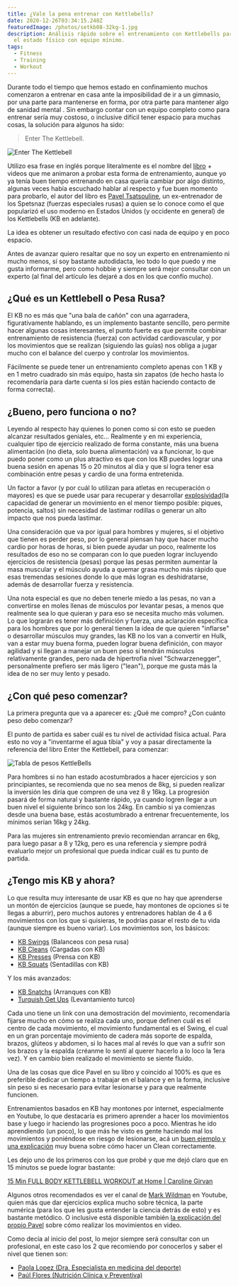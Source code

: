 ```yaml
---
title: ¿Vale la pena entrenar con Kettlebells?
date: 2020-12-26T03:34:15.248Z
featuredImage: /photos/setkb08-32kg-1.jpg
description: Análisis rápido sobre el entrenamiento con Kettlebells para mejorar
  el estado físico con equipo mínimo.
tags:
  - Fitness
  - Training
  - Workout
---
```

Durante todo el tiempo que hemos estado en confinamiento muchos comenzaron a entrenar en casa ante la imposibilidad de ir a un gimnasio, por una parte para mantenerse en forma, por otra parte para mantener algo de sanidad mental .  Sin embargo contar con un equipo completo como para entrenar sería muy costoso, o inclusive difícil tener espacio para muchas cosas, la solución para algunos ha sido:

> Enter The Kettlebell.

![Enter The Kettlebell](./enter-kb-small.jpg "Enter The Kettlebell by Pavel Tsatsouline")

Utilizo esa frase en inglés porque literalmente es el nombre del [libro](https://www.amazon.com/dp/B004XIZK5K/) + videos que me animaron a probar esta forma de entrenamiento, aunque yo ya tenía buen tiempo entrenando en casa quería cambiar por algo distinto, algunas veces había escuchado hablar al respecto y fue buen momento para probarlo, el autor del libro es [Pavel Tsatsouline](https://en.wikipedia.org/wiki/Pavel_Tsatsouline), un ex-entrenador de los Spetsnaz (fuerzas especiales rusas) a quien se lo conoce como el que popularizó el uso moderno en Estados Unidos (y occidente en general) de los Kettlebells (KB en adelante).

La idea es obtener un resultado efectivo con casi nada de equipo y en poco espacio.

Antes de avanzar quiero resaltar que no soy un experto en entrenamiento ni mucho menos, sí soy bastante autodidacta, leo todo lo que puedo y me gusta informarme, pero como hobbie y siempre será mejor consultar con un experto (al final del artículo les dejaré a dos en los que confío mucho).

## ¿Qué es un Kettlebell o Pesa Rusa?

El KB no es más que "una bala de cañón" con una agarradera, figurativamente hablando, es un implemento bastante sencillo, pero permite hacer algunas cosas interesantes, el punto fuerte es que permite combinar entrenamiento de resistencia (fuerza) con actividad cardiovascular, y por los movimientos que se realizan (siguiendo las guías) nos obliga a jugar mucho con el balance del cuerpo y controlar los movimientos.

Fácilmente se puede tener un entrenamiento completo apenas con 1 KB y en 1 metro cuadrado sin más equipo, hasta sin zapatos (de hecho hasta lo recomendaría para darte cuenta si los pies están haciendo contacto de forma correcta).

## ¿Bueno, pero funciona o no?

Leyendo al respecto hay quienes lo ponen como si con esto se pueden alcanzar resultados geniales, etc... Realmente y en mi experiencia, cualquier tipo de ejercicio realizado de forma constante, más una buena alimentación (no dieta, solo buena alimentación) va a funcionar, lo que puedo poner como un plus atractivo es que con los KB puedes lograr una buena sesión en apenas 15 o 20 minutos al día y que sí logra tener esa combinación entre pesas y cardio de una forma entretenida.

Un factor a favor (y por cuál lo utilizan para atletas en recuperación o mayores) es que se puede usar para recuperar y desarrollar [explosividad](https://www.hombremoderno.es/fuerza-explosiva-b05-1304_1-1307/)(la capacidad de generar un movimiento en el menor tiempo posible: piques, potencia, saltos) sin necesidad de lastimar rodillas o generar un alto impacto que nos pueda lastimar.

Una consideración que va por igual para hombres y mujeres, si el objetivo que tienen es perder peso, por lo general piensan hay que hacer mucho cardio por horas de horas, si bien puede ayudar un poco, realmente los resultados de eso no se comparan con lo que pueden lograr incluyendo ejercicios de resistencia (pesas) porque las pesas permiten aumentar la masa muscular y el músculo ayuda a quemar grasa mucho más rápido que esas tremendas sesiones donde lo que más logran es deshidratarse, además de desarrollar fuerza y resistencia.

Una nota especial es que no deben tenerle miedo a las pesas, no van a convertirse en moles llenas de músculos por levantar pesas, a menos que realmente sea lo que quieran y para eso se necesita mucho más volumen.  Lo que lograrán es tener más definición y fuerza, una aclaración específica para los hombres que por lo general tienen la idea de que quieren "inflarse" o desarrollar músculos muy grandes, las KB no los van a convertir en Hulk, van a estar muy buena forma, pueden lograr buena definición, con mayor agilidad y si llegan a manejar un buen peso sí tendrán músculos relativamente grandes, pero nada de hipertrofia nivel "Schwarzenegger", personalmente prefiero ser más ligero ("lean"), porque me gusta más la idea de no ser muy lento y pesado.

## ¿Con qué peso comenzar?

La primera pregunta que va a aparecer es: ¿Qué me compro? ¿Con cuánto peso debo comenzar?

El punto de partida es saber cuál es tu nivel de actividad física actual.  Para esto no voy a "inventarme  el agua tibia" y voy a pasar directamente la referencia del libro Enter the Kettlebell, para comenzar:

![Tabla de pesos KettleBells](/photos/screen-shot-2020-12-26-at-01.11.20.png "Tabla de pesos KettleBells")

Para hombres si no han estado acostumbrados a hacer ejercicios y son principiantes, se recomienda que no sea menos de 8kg, si pueden realizar la inversión les diría que compren de una vez 8 y 16kg.   La progresión pasará de forma natural y bastante rápido, ya cuando logren llegar a un buen nivel el siguiente brinco son los 24kg.  En cambio si ya comienzas desde una buena base, estás acostumbrado a entrenar frecuentemente, los mínimos serían 16kg y 24kg.

Para las mujeres sin entrenamiento previo recomiendan arrancar en 6kg, para luego pasar a 8 y 12kg, pero es una referencia y siempre podrá evaluarlo mejor un profesional que pueda indicar cuál es tu punto de partida.

## ¿Tengo mis KB y ahora?

Lo que resulta muy interesante de usar KB es que no hay que aprenderse un montón de ejercicios (aunque se puede, hay montones de opciones si te llegas a aburrir), pero muchos autores y entrenadores hablan de 4 a 6 movimientos con los que si quisieras, te podrías pasar el resto de tu vida (aunque siempre es bueno variar).  Los movimientos son, los básicos:

* [KB Swings](https://www.youtube.com/watch?v=GYHbu2LRqD0) (Balanceos con pesa rusa)
* [KB Cleans](https://www.youtube.com/watch?v=ZuTKcP6vtfI) (Cargadas con KB)
* [KB Presses](https://www.youtube.com/watch?v=48qvCvJJr8Y) (Prensa con KB)
* [KB Squats](https://www.youtube.com/watch?v=3wioCm5Qe-U) (Sentadillas con KB)

Y los más avanzados:

* [KB Snatchs](https://www.youtube.com/watch?v=xQqCyl-2ixQ) (Arranques con KB)
* [Turquish Get Ups](https://www.youtube.com/watch?v=2YollP91Wro) (Levantamiento turco)

Cada uno tiene un link con una demostración del movimiento, recomendaría fijarse mucho en cómo se realiza cada uno, porque definen cuál es el centro de cada movimiento, el movimiento fundamental es el Swing, el cual en un gran porcentaje movimiento de cadera más soporte de espalda, brazos, glúteos y abdomen, si lo haces mal al revés lo que van a sufrir son los brazos y la espalda (créanme lo sentí al querer hacerlo a lo loco la 1era vez).  Y en cambio bien realizado el movimiento se siente fluido.

Una de las cosas que dice Pavel en su libro y coincido al 100% es que es preferible dedicar un tiempo a trabajar en el balance y en la forma, inclusive sin peso si es necesario para evitar lesionarse y para que realmente funcionen.

Entrenamientos basados en KB hay montones por internet, especialmente en Youtube, lo que destacaría es primero aprender a hacer los movimientos base y luego ir haciendo las progresiones poco a poco.  Mientras he ido aprendiendo (un poco), lo que más he visto es gente haciendo mal los movimientos y poniéndose en riesgo de lesionarse, acá un [buen ejemplo y una explicación](https://youtu.be/cPYfiwpUeSE) muy buena sobre cómo hacer un Clean correctamente.

Les dejo uno de los primeros con los que probé y que me dejó claro que en 15 minutos se puede lograr bastante:

[15 Min FULL BODY KETTLEBELL WORKOUT at Home | Caroline Girvan](https://www.youtube.com/watch?v=VCcar3MA07w)

Algunos otros recomendados es ver el canal de [Mark Wildman](https://www.youtube.com/channel/UCVYbUVLrZ6pEBfYV_UyvItA) en Youtube, quien más que dar ejercicios explica mucho sobre técnica, la parte numérica (para los que les gusta entender la ciencia detrás de esto) y es bastante metódico.  O inclusive está disponible también [la explicación del propio Pavel](https://www.youtube.com/watch?v=cKx8xE8jJZs) sobre cómo realizar los movimientos en video.

Como decía al inicio del post, lo mejor siempre será consultar con un profesional, en este caso los 2 que recomiendo por conocerlos y saber el nivel que tienen son:

* [Paola Lopez (Dra. Especialista en medicina del deporte)](https://www.instagram.com/paopao_lt/)
* [Paúl Flores (Nutrición Clínica y Preventiva)](https://www.instagram.com/paulfloresp/)
